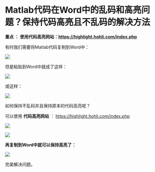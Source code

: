 # Matlab代码在Word中的乱码和高亮问题？保持代码高亮且不乱码的解决方法

**重点 ： 使用代码高亮网站：https://highlight.hohli.com/index.php**

有时我们需要将Matlab代码复制到Word中：

![](https://cdn.jsdelivr.net/gh/kennems/blog-image/20240109165917.png)

但是粘贴到Word中就成了这样：

![](https://cdn.jsdelivr.net/gh/kennems/blog-image/20240109170128.png)

或这样：

![](https://cdn.jsdelivr.net/gh/kennems/blog-image/20240109170322.png)

如何保持不乱码并且保持原本的代码高亮呢？

可以使用 **代码高亮网站** ： https://highlight.hohli.com/index.php

![](https://cdn.jsdelivr.net/gh/kennems/blog-image/20240109170440.png)

![](https://cdn.jsdelivr.net/gh/kennems/blog-image/20240109170626.png)

**再复制到Word中就可以保持高亮了：**

![](https://cdn.jsdelivr.net/gh/kennems/blog-image/20240109170718.png)

完美解决问题。